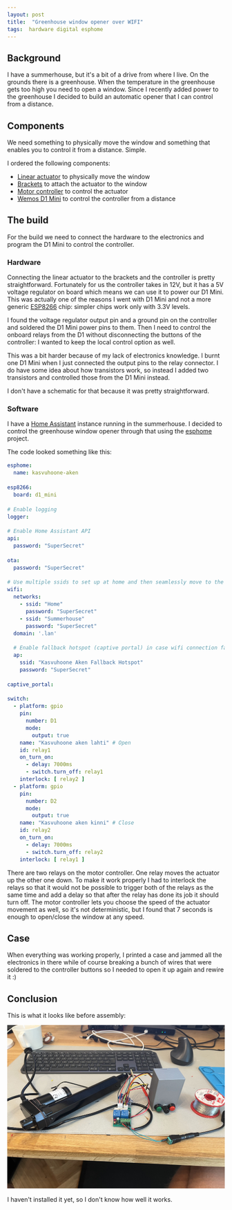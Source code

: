 ```yaml
---
layout: post
title:  "Greenhouse window opener over WIFI"
tags:  hardware digital esphome
---
```


## Background

I have a summerhouse, but it's a bit of a drive from where I live. On the grounds there is a
greenhouse. When the temperature in the greenhouse gets too high you need to open a window. Since I
recently added power to the greenhouse I decided to build an automatic opener that I can control
from a distance.

## Components

We need something to physically move the window and something that enables you to control it from a
distance. Simple.

I ordered the following components:

- [Linear actuator][linear-actuator] to physically move the window
- [Brackets][brackets] to attach the actuator to the window
- [Motor controller][motor-controller] to control the actuator
- [Wemos D1 Mini][wemos-d1-mini] to control the controller from a distance

## The build

For the build we need to connect the hardware to the electronics and program the D1 Mini to control
the controller.

### Hardware

Connecting the linear actuator to the brackets and the controller is pretty straightforward.
Fortunately for us the controller takes in 12V, but it has a 5V voltage regulator on board which
means we can use it to power our D1 Mini. This was actually one of the reasons I went with D1 Mini
and not a more generic [ESP8266][esp8266] chip: simpler chips work only with 3.3V levels.

I found the voltage regulator output pin and a ground pin on the controller and soldered the D1 Mini
power pins to them. Then I need to control the onboard relays from the D1 without disconnecting the
buttons of the controller: I wanted to keep the local control option as well.

This was a bit harder because of my lack of electronics knowledge. I burnt one D1 Mini when I just
connected the output pins to the relay connector. I do have some idea about how transistors work, so
instead I added two transistors and controlled those from the D1 Mini instead.

I don't have a schematic for that because it was pretty straightforward.

### Software

I have a [Home Assistant][hass] instance running in the summerhouse. I decided to control the
greenhouse window opener through that using the [esphome][esphome] project.

The code looked something like this:

```yaml
esphome:
  name: kasvuhoone-aken

esp8266:
  board: d1_mini

# Enable logging
logger:

# Enable Home Assistant API
api:
  password: "SuperSecret"

ota:
  password: "SuperSecret"

# Use multiple ssids to set up at home and then seamlessly move to the summerhouse
wifi:
  networks:
    - ssid: "Home"
      password: "SuperSecret"
    - ssid: "Summerhouse"
      password: "SuperSecret"
  domain: '.lan'

  # Enable fallback hotspot (captive portal) in case wifi connection fails
  ap:
    ssid: "Kasvuhoone Aken Fallback Hotspot"
    password: "SuperSecret"

captive_portal:

switch:
  - platform: gpio
    pin:
      number: D1
      mode:
        output: true
    name: "Kasvuhoone aken lahti" # Open
    id: relay1
    on_turn_on:
      - delay: 7000ms
      - switch.turn_off: relay1
    interlock: [ relay2 ]
  - platform: gpio
    pin:
      number: D2
      mode:
        output: true
    name: "Kasvuhoone aken kinni" # Close
    id: relay2
    on_turn_on:
      - delay: 7000ms
      - switch.turn_off: relay2
    interlock: [ relay1 ]

```

There are two relays on the motor controller. One relay moves the actuator up the other one down. To
make it work properly I had to interlock the relays so that it would not be possible to trigger both
of the relays as the same time and add a delay so that after the relay has done its job it should
turn off. The motor controller lets you choose the speed of the actuator movement as well, so it's
not deterministic, but I found that 7 seconds is enough to open/close the window at any speed.

## Case

When everything was working properly, I printed a case and jammed all the electronics in there while
of course breaking a bunch of wires that were soldered to the controller buttons so I needed to open
it up again and rewire it :)

## Conclusion

This is what it looks like before assembly:

![Ready product](/assets/images/greenhouse/ready.jpg)

I haven't installed it yet, so I don't know how well it works.

[linear-actuator]: https://www.aliexpress.com/item/4000849922418.html

[motor-controller]: https://www.aliexpress.com/item/4001361732892.html

[brackets]: https://www.aliexpress.com/item/1005002284542332.html

[wemos-d1-mini]: https://www.wemos.cc/en/latest/d1/d1_mini.html

[esp8266]: https://en.wikipedia.org/wiki/ESP8266

[hass]: https://www.home-assistant.io

[esphome]: https://esphome.io
